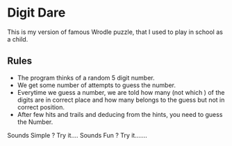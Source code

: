 # Digit Dare
This is my version of famous Wrodle puzzle, that I used to play in school as a child.

## Rules
- The program thinks of a random 5 digit number.
- We get some number of attempts to guess the number.
- Everytime we guess a number, we are told how many (not which ) of the digits are in correct place and how many belongs to the guess but not in correct position.
- After few hits and trails and deducing from the hints, you need to guess the Number.

Sounds Simple ? Try it....
Sounds Fun ? Try it.......

